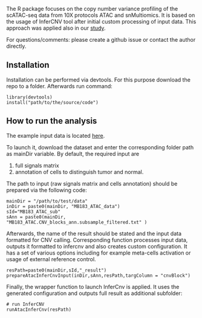 The R package focuses on the copy number variance profiling of the scATAC-seq data from 10X protocols ATAC and snMultiomics. 
It is based on the usage of InferCNV tool after initial custom processing of input data. 
This approach was applied also in our [study](https://www.biorxiv.org/content/10.1101/2024.02.09.579690v1.full). 

For questions/comments: please create a github issue or contact the author directly.  


## Installation ##

Installation can be performed via devtools. For this purpose download the repo to a folder. 
Afterwards run command: 

```
library(devtools)
install("path/to/the/source/code")
```

## How to run the analysis ##

The example input data is located [here](https://drive.google.com/drive/folders/1okTZxc4yeuv1U2BsSEEccn1tng-sLqu7?usp=drive_link). 

To launch it, download the dataset and enter the corresponding folder path as mainDir variable. 
By default, the required input are 
1) full signals matrix 
2) annotation of cells to distinguish tumor and normal.   

The path to input (raw signals matrix and cells annotation) should be prepared via the following code: 

```
mainDir = "/path/to/test/data"
inDir = paste0(mainDir, "MB183_ATAC_data")
sId="MB183_ATAC_sub"
sAnn = paste0(mainDir, "MB183_ATAC.CNV_blocks_ann.subsample_filtered.txt" )
```

Afterwards, the name of the result should be stated and the input data formatted for CNV calling. 
Corresponding function processes input data, outputs it formatted to infercnv and also creates custom configuration.
It has a set of various options including for example meta-cells activation or usage of external reference control. 

```
resPath=paste0(mainDir,sId,"_result")
prepareAtacInferCnvInput(inDir,sAnn,resPath,targColumn = "cnvBlock")
```

Finally, the wrapper function to launch InferCnv is applied. It uses the generated configuration and outputs full result as additional subfolder:
```
# run InferCNV
runAtacInferCnv(resPath)

```






